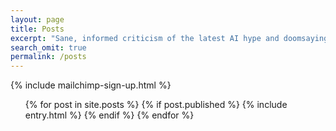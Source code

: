```yaml
---
layout: page
title: Posts
excerpt: "Sane, informed criticism of the latest AI hype and doomsaying"
search_omit: true
permalink: /posts
---
```

{% include mailchimp-sign-up.html %}
<ul class="post-list"> 
  {% for post in site.posts %} 
    {% if post.published %} 
      {% include entry.html %}
    {% endif %} 
  {% endfor %}
</ul>
